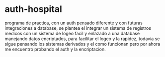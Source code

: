 # auth-hospital
programa de practica, con un auth pensado diferente y con futuras integraciones a database,
se plantea el integrar un sistema de registros medicos con un sistema de logeo facil y enlazado a una database manejando datos
encriptados, para facilitar el logeo y la rapidez, todavia se sigue pensando los sistemas derivados y el como funcionan pero por ahora me encuentro
probando el auth y la encriptacion.
